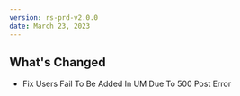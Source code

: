 ```yaml
---
version: rs-prd-v2.0.0
date: March 23, 2023
---
```


## What's Changed
* Fix Users Fail To Be Added In UM Due To 500 Post Error